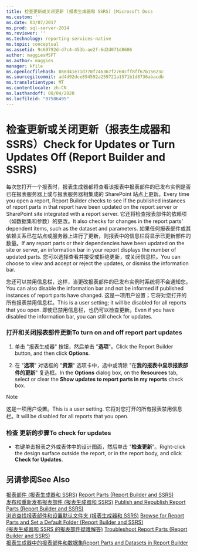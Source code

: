 ```yaml
---
title: 检查更新或关闭更新 (报表生成器和 SSRS) |Microsoft Docs
ms.custom: ''
ms.date: 03/07/2017
ms.prod: sql-server-2014
ms.reviewer: ''
ms.technology: reporting-services-native
ms.topic: conceptual
ms.assetid: 9c69792d-d7c4-453b-ae2f-6d2d071d8606
author: maggiesMSFT
ms.author: maggies
manager: kfile
ms.openlocfilehash: 088d41e71d770f746367f2760cff8ff67b15623c
ms.sourcegitcommit: ad4d92dce894592a259721a1571b1d8736abacdb
ms.translationtype: MT
ms.contentlocale: zh-CN
ms.lasthandoff: 08/04/2020
ms.locfileid: "87586495"
---
```

# <a name="check-for-updates-or-turn-updates-off-report-builder-and-ssrs"></a><span data-ttu-id="624c4-102">检查更新或关闭更新（报表生成器和 SSRS）</span><span class="sxs-lookup"><span data-stu-id="624c4-102">Check for Updates or Turn Updates Off (Report Builder and SSRS)</span></span>
  <span data-ttu-id="624c4-103">每次您打开一个报表时，报表生成器都将查看该报表中报表部件的已发布实例是否已在报表服务器上或与报表服务器相集成的 SharePoint 站点上更新。</span><span class="sxs-lookup"><span data-stu-id="624c4-103">Every time you open a report, Report Builder checks to see if the published instances of report parts in that report have been updated on the report server or SharePoint site integrated with a report server.</span></span> <span data-ttu-id="624c4-104">它还将检查报表部件的依赖项（如数据集和参数）的更改。</span><span class="sxs-lookup"><span data-stu-id="624c4-104">It also checks for changes in the report parts' dependent items, such as the dataset and parameters.</span></span> <span data-ttu-id="624c4-105">如果任何报表部件或其依赖关系已在站点或服务器上进行了更新，则报表中的信息栏将显示已更新部件的数量。</span><span class="sxs-lookup"><span data-stu-id="624c4-105">If any report parts or their dependencies have been updated on the site or server, an information bar in your report displays the number of updated parts.</span></span> <span data-ttu-id="624c4-106">您可以选择查看并接受或拒绝更新，或关闭信息栏。</span><span class="sxs-lookup"><span data-stu-id="624c4-106">You can choose to view and accept or reject the updates, or dismiss the information bar.</span></span>  
  
 <span data-ttu-id="624c4-107">您还可以禁用信息栏，这样，当更改报表部件的已发布实例时系统将不会通知您。</span><span class="sxs-lookup"><span data-stu-id="624c4-107">You can also disable the information bar and not be informed if published instances of report parts have changed.</span></span> <span data-ttu-id="624c4-108">这是一项用户设置；它将对您打开的所有报表禁用信息栏。</span><span class="sxs-lookup"><span data-stu-id="624c4-108">This is a user setting; it will be disabled for all reports that you open.</span></span> <span data-ttu-id="624c4-109">即使已禁用信息栏，也仍可以检查更新。</span><span class="sxs-lookup"><span data-stu-id="624c4-109">Even if you have disabled the information bar, you can still check for updates.</span></span>  
  
### <a name="to-turn-on-and-off-report-part-updates"></a><span data-ttu-id="624c4-110">打开和关闭报表部件更新</span><span class="sxs-lookup"><span data-stu-id="624c4-110">To turn on and off report part updates</span></span>  
  
1.  <span data-ttu-id="624c4-111">单击 "报表生成器" 按钮，然后单击 "**选项**"。</span><span class="sxs-lookup"><span data-stu-id="624c4-111">Click the Report Builder button, and then click **Options**.</span></span>  
  
2.  <span data-ttu-id="624c4-112">在 "**选项**" 对话框的 "**资源**" 选项卡中，选中或清除 "在**我的报表中显示报表部件的更新**" 复选框。</span><span class="sxs-lookup"><span data-stu-id="624c4-112">In the **Options** dialog box, on the **Resources** tab, select or clear the **Show updates to report parts in my reports** check box.</span></span>  
  
> [!NOTE]  
>  <span data-ttu-id="624c4-113">这是一项用户设置。</span><span class="sxs-lookup"><span data-stu-id="624c4-113">This is a user setting.</span></span> <span data-ttu-id="624c4-114">它将对您打开的所有报表禁用信息栏。</span><span class="sxs-lookup"><span data-stu-id="624c4-114">It will be disabled for all reports that you open.</span></span>  
  
### <a name="to-check-for-updates"></a><span data-ttu-id="624c4-115">检查  更新的步骤</span><span class="sxs-lookup"><span data-stu-id="624c4-115">To check for updates</span></span>  
  
-   <span data-ttu-id="624c4-116">右键单击报表之外或表体中的设计图面，然后单击 "**检查更新**"。</span><span class="sxs-lookup"><span data-stu-id="624c4-116">Right-click the design surface outside the report, or in the report body, and click **Check for Updates**.</span></span>  
  
## <a name="see-also"></a><span data-ttu-id="624c4-117">另请参阅</span><span class="sxs-lookup"><span data-stu-id="624c4-117">See Also</span></span>  
 <span data-ttu-id="624c4-118">[报表部件 &#40;报表生成器和 SSRS&#41;](report-parts-report-builder-and-ssrs.md) </span><span class="sxs-lookup"><span data-stu-id="624c4-118">[Report Parts &#40;Report Builder and SSRS&#41;](report-parts-report-builder-and-ssrs.md) </span></span>  
 <span data-ttu-id="624c4-119">[发布和重新发布报表部件 &#40;报表生成器和 SSRS&#41;](report-design/publish-and-republish-report-parts-report-builder-and-ssrs.md) </span><span class="sxs-lookup"><span data-stu-id="624c4-119">[Publish and Republish Report Parts &#40;Report Builder and SSRS&#41;](report-design/publish-and-republish-report-parts-report-builder-and-ssrs.md) </span></span>  
 <span data-ttu-id="624c4-120">[浏览查找报表部件和设置默认文件夹 &#40;报表生成器和 SSRS&#41;](report-design/browse-for-report-parts-and-set-a-default-folder-report-builder-and-ssrs.md) </span><span class="sxs-lookup"><span data-stu-id="624c4-120">[Browse for Report Parts and Set a Default Folder &#40;Report Builder and SSRS&#41;](report-design/browse-for-report-parts-and-set-a-default-folder-report-builder-and-ssrs.md) </span></span>  
 <span data-ttu-id="624c4-121">[&#40;报表生成器和 SSRS 的报表部件疑难解答&#41;](../../2014/reporting-services/troubleshoot-report-parts-report-builder-and-ssrs.md) </span><span class="sxs-lookup"><span data-stu-id="624c4-121">[Troubleshoot Report Parts &#40;Report Builder and SSRS&#41;](../../2014/reporting-services/troubleshoot-report-parts-report-builder-and-ssrs.md) </span></span>  
 [<span data-ttu-id="624c4-122">报表生成器中的报表部件和数据集</span><span class="sxs-lookup"><span data-stu-id="624c4-122">Report Parts and Datasets in Report Builder</span></span>](report-data/report-parts-and-datasets-in-report-builder.md)  
  
  
